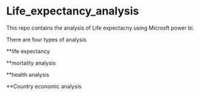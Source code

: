# Life_expectancy_analysis
This repo contains the analysis of Life expectacny using Microsft power bi.

There are four types of analysis

**life expectancy

**mortality analysis

**health analysis

**Country economic analysis

